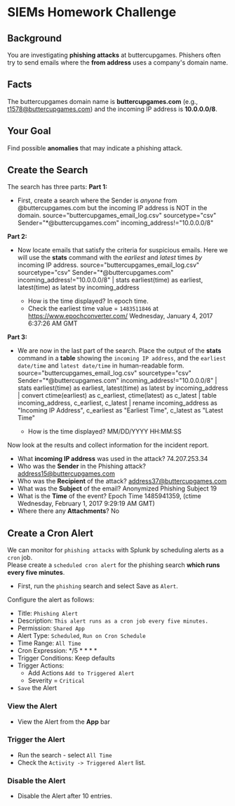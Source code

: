 # SIEMs Homework Challenge

## Background
You are investigating **phishing attacks** at buttercupgames.  Phishers often try to send emails where the **from address** uses a company's domain name.

## Facts 
The buttercupgames domain name is **buttercupgames.com** (e.g., t1578@buttercupgames.com) and the incoming IP address is **10.0.0.0/8**. 

## Your Goal 
Find possible **anomalies** that may indicate a phishing attack.

## Create the Search 
The search has three parts:
**Part 1:** 
* First, create a search where the Sender is *anyone* from @buttercupgames.com but the incoming IP address is NOT in the domain.
	source="buttercupgames_email_log.csv" sourcetype="csv" Sender="*@buttercupgames.com" incoming_address!="10.0.0.0/8"

**Part 2:** 
* Now locate emails that satisfy the criteria for suspicious emails. Here we will use the **stats** command with the *earliest* and *latest* times *by* incoming IP address. 
    source="buttercupgames_email_log.csv" sourcetype="csv" Sender="*@buttercupgames.com" incoming_address!="10.0.0.0/8" | stats earliest(time) as earliest, latest(time) as latest by incoming_address
	
    * How is the time displayed?
        In epoch time.
	* Check the earliest time value = `1483511846` at https://www.epochconverter.com/
        Wednesday, January 4, 2017 6:37:26 AM GMT
	
**Part 3:** 
* We are now in the last part of the search.  Place the output of the **stats** command in a **table** showing the `incoming IP address`, and the `earliest date/time` and `latest date/time` in human-readable form.
    source="buttercupgames_email_log.csv" sourcetype="csv" Sender="*@buttercupgames.com" incoming_address!="10.0.0.0/8" | stats earliest(time) as earliest, latest(time) as latest by incoming_address | convert ctime(earliest) as c_earliest, ctime(latest) as c_latest | table incoming_address, c_earliest, c_latest | rename incoming_address as "Incoming IP Address", c_earliest as "Earliest Time", c_latest as "Latest Time"

	* How is the time displayed?
        MM/DD/YYYY HH:MM:SS
		
Now look at the results and collect information for the incident report.
* What **incoming IP address** was used in the attack? 
    74.207.253.34
*  Who was the **Sender** in the Phishing attack?
    address15@buttercupgames.com
*  Who was the **Recipient** of the attack?
    address37@buttercupgames.com
*  What was the **Subject** of the email?
    Anonymized Phishing Subject 19
*  What is the **Time** of the event?
    Epoch Time 1485941359, (ctime Wednesday, February 1, 2017 9:29:19 AM GMT)
*  Where there any **Attachments**?
    No

## Create a Cron Alert
We can monitor for `phishing attacks` with Splunk by scheduling alerts as a `cron` job.  
Please create a `scheduled cron alert` for the phishing search **which runs every five minutes**.
* First, run the `phishing` search and select Save as `Alert`.

Configure the alert as follows:
* Title: `Phishing Alert`
* Description: `This alert runs as a cron job every five minutes.`
* Permission: `Shared App`
* Alert Type: `Scheduled`, `Run on Cron Schedule`
* Time Range: `All Time`
* Cron Expression: */5 * * * *
* Trigger Conditions: Keep defaults
* Trigger Actions: 
	* Add Actions `Add to Triggered Alert`
	* Severity = `Critical`
* `Save` the Alert	

### View the Alert
* View the Alert from the **App** bar

### Trigger the Alert
* Run the search - select `All Time`
* Check the `Activity -> Triggered Alert` list.

### Disable the Alert 
* Disable the Alert after 10 entries.